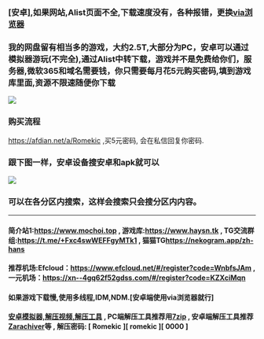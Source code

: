 ### [安卓],如果网站,Alist页面不全,下载速度没有，各种报错，更换[via浏览器](https://viayoo.com/zh-cn)
### 我的网盘留有相当多的游戏，大约2.5T,大部分为PC，安卓可以通过模拟器游玩(不完全),通过Alist中转下载，游戏并不是免费给你们，服务器,微软365和域名需要钱，你只需要每月花5元购买密码,填到游戏库里面,资源不限速随便你下载
![](https://i.imgtg.com/2023/04/16/XHpy6.webp)
### 购买流程
<https://afdian.net/a/Romekic> ,买5元密码, 会在私信回复你密码.<br>
### 跟下图一样，安卓设备搜安卓和apk就可以
![](https://i.imgtg.com/2023/04/14/86A6Y.webp)
### 可以在各分区内搜索，这样会搜索只会搜分区内内容。
***
#### 简介站1:<https://www.mochoi.top>  , 游戏库:<https://www.haysn.tk> , TG交流群组:<https://t.me/+Fxc4swWEFFgyMTk1> , 猫猫TG<https://nekogram.app/zh-hans>
#### 推荐机场:Efcloud：<https://www.efcloud.net/#/register?code=WnbfsJAm> , 一元机场：<https://xn--4gq62f52gdss.com/#/register?code=KZXciMqn>
#### 如果游戏下载慢,使用多线程,IDM,NDM.[安卓端使用via浏览器就行]
#### [安卓模拟器,解压视频,解压工具](http://www.haysn.tk/Rubbish) , PC端解压工具推荐用[7zip](https://experiments-alicdn.sparanoid.net/7z/7z2201-x64.exe) , 安卓端解压工具推荐[Zarachiver](http://www.haysn.tk/Rubbish/APK)等 , 解压密码: [ Romekic ][ romekic ][ 0000 ]

